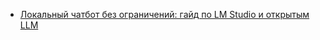 - [Локальный чатбот без ограничений: гайд по LM Studio и открытым LLM](https://habr.com/ru/articles/922340/)